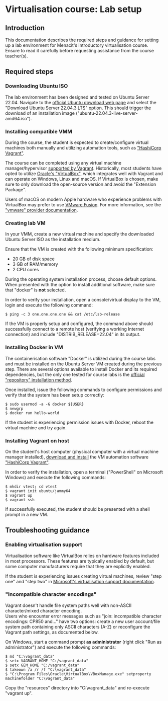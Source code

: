 <!--
SPDX-FileCopyrightText: © 2023 Menacit AB <foss@menacit.se>
SPDX-License-Identifier: CC-BY-SA-4.0
X-Context: Virtualisation course - Lab setup guidance
-->

# Virtualisation course: Lab setup

## Introduction
This documentation describes the required steps and guidance for setting up a lab environment for
Menacit's introductory virtualisation course. Ensure to read it carefully before requesting
assistance from the course teacher(s).


## Required steps

### Downloading Ubuntu ISO
The lab environment has been designed and tested on Ubuntu Server 22.04.
Navigate to the [official Ubuntu download web page](https://ubuntu.com/download/server) and
select the "Download Ubuntu Server 22.04.3 LTS" option. This should trigger the download of an
installation image ("ubuntu-22.04.3-live-server-amd64.iso").


### Installing compatible VMM
During the course, the student is expected to create/configure virtual machines both manually and
utilizing automation tools, such as ["HashiCorp Vagrant"](https://www.vagrantup.com/).  
  
The course can be completed using any virtual machine manager/hypervisor
[supported by Vagrant](https://developer.hashicorp.com/vagrant/docs/providers). Historically, most
students have opted to utilize [Oracle's "VirtualBox"](https://www.virtualbox.org/wiki/Downloads),
which integrates well with Vagrant and can operate on Windows, Linux and macOS. If VirtualBox is
chosen, make sure to only download the open-source version and avoid the "Extension Package".

Users of macOS on modern Apple hardware who experience problems with VirtualBox may prefer to use
[VMware Fusion](https://www.vmware.com/products/fusion.html). For more information, see the
["vmware" provider documentation](https://developer.hashicorp.com/vagrant/docs/providers/vmware).


### Creating lab VM
In your VMM, create a new virtual machine and specify the downloaded Ubuntu Server ISO as the
installation medium.

Ensure that the VM is created with the following minimum specification:
- 20 GB of disk space
- 3 GB of RAM/memory
- 2 CPU cores

During the operating system installation process, choose default options. When presented with the
option to install additional software, make sure that "docker" is **not** selected.

In order to verify your installation, open a console/virtual display to the VM, login and execute
the following command:

```
$ ping -c 3 one.one.one.one && cat /etc/lsb-release
```

If the VM is properly setup and configured, the command above should successfully connect to a
remote host (verifying a working Internet connection) and include "DISTRIB\_RELEASE=22.04" in its
output.


### Installing Docker in VM
The containerisation software "Docker" is utilized during the course labs and must be installed on
the Ubuntu Server VM created during the previous step. There are several options available to
install Docker and its required dependencies, but the only one tested for course labs is the
[official "repository" installation method](https://docs.docker.com/engine/install/ubuntu/#install-using-the-repository).

Once installed, issue the following commands to configure permissions and verify that the system
has been setup correctly:

```
$ sudo usermod -a -G docker ${USER}
$ newgrp
$ docker run hello-world
```

If the student is experiencing permission issues with Docker, reboot the virtual machine and
try again.


### Installing Vagrant on host
On the student's host computer (physical computer with a virtual machine manager installed),
[download and install](https://developer.hashicorp.com/vagrant/docs/installation) the VM automation
software ["HashiCorp Vagrant"](https://www.vagrantup.com/).  

In order to verify the installation, open a terminal ("PowerShell" on Microsoft Windows) and
execute the following commands:

```
$ mkdir vtest; cd vtest
$ vagrant init ubuntu/jammy64
$ vagrant up
$ vagrant ssh
```

If successfully executed, the student should be presented with a shell prompt in a new VM.


## Troubleshooting guidance

### Enabling virtualisation support
Virtualisation software like VirtualBox relies on hardware features included in most processors.
These features are typically enabled by default, but some computer manufacturers require that they
are explicitly enabled.  
  
If the student is experiencing issues creating virtual machines, review "step one" and "step two"
in [Microsoft's virtualisation support documentation](https://support.microsoft.com/en-us/windows/enable-virtualization-on-windows-11-pcs-c5578302-6e43-4b4b-a449-8ced115f58e1).


### "Incompatible character encodings"
Vagrant doesn't handle file system paths well with non-ASCII character/mixed character encoding.  
Users who encounter error messages such as "join: incompatible character encodings: CP850 and..."
have two options: create a new user account/file system path containing only ASCII characters (A-Z)
or reconfigure the Vagrant path settings, as documented below.  
  
On Windows, start a command prompt **as administrator** (right click "Run as administrator") and
execute the following commands:

```
$ md "C:\vagrant_data"
$ setx VAGRANT_HOME "C:/vagrant_data"
$ setx GEM_HOME "C:/vagrant_data"
$ takeown /a /r /f "C:\vagrant_data"
$ "C:\Program Files\Oracle\VirtualBox\VBoxManage.exe" setproperty machinefolder "C:\vagrant_data"
```

Copy the "resources" directory into "C:\\vagrant\_data" and re-execute "vagrant up".
